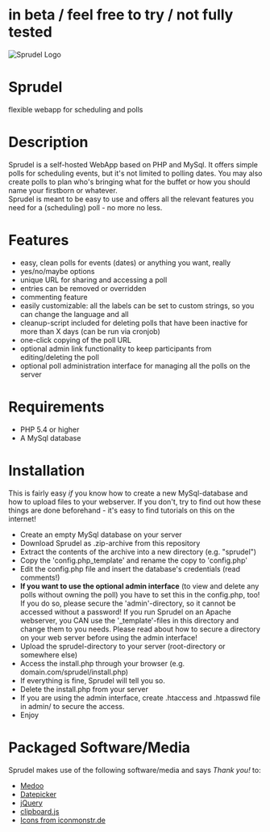 # in beta / feel free to try / not fully tested

![Sprudel Logo](https://raw.githubusercontent.com/bkis/sprudel/master/img/logo-dark.png)

# Sprudel
flexible webapp for scheduling and polls

# Description
Sprudel is a self-hosted WebApp based on PHP and MySql. It offers simple polls for scheduling events, but it's not limited to polling dates. You may also create polls to plan who's bringing what for the buffet or how you should name your firstborn or whatever.  
Sprudel is meant to be easy to use and offers all the relevant features you need for a (scheduling) poll - no more no less.  

# Features
- easy, clean polls for events (dates) or anything you want, really
- yes/no/maybe options
- unique URL for sharing and accessing a poll
- entries can be removed or overridden
- commenting feature
- easily customizable: all the labels can be set to custom strings, so you can change the language and all
- cleanup-script included for deleting polls that have been inactive for more than X days (can be run via cronjob)
- one-click copying of the poll URL
- optional admin link functionality to keep participants from editing/deleting the poll
- optional poll administration interface for managing all the polls on the server

# Requirements
- PHP 5.4 or higher  
- A MySql database  

# Installation
This is fairly easy *if* you know how to create a new MySql-database and how to upload files to your webserver. If you don't, try to find out how these things are done beforehand - it's easy to find tutorials on this on the internet!
- Create an empty MySql database on your server
- Download Sprudel as .zip-archive from this repository
- Extract the contents of the archive into a new directory (e.g. "sprudel")
- Copy the 'config.php_template' and rename the copy to 'config.php'
- Edit the config.php file and insert the database's credentials (read comments!)
- __If you want to use the optional admin interface__ (to view and delete any polls without owning the poll) you have to set this in the config.php, too! If you do so, please secure the 'admin'-directory, so it cannot be accessed without a password! If you run Sprudel on an Apache webserver, you CAN use the '\_template'-files in this directory and change them to you needs. Please read about how to secure a directory on your web server before using the admin interface!
- Upload the sprudel-directory to your server (root-directory or somewhere else)
- Access the install.php through your browser (e.g. domain.com/sprudel/install.php)
- If everything is fine, Sprudel will tell you so.
- Delete the install.php from your server
- If you are using the admin interface, create .htaccess and .htpasswd file in admin/ to secure the access.
- Enjoy

# Packaged Software/Media
Sprudel makes use of the following software/media and says *Thank you!* to:
- [Medoo](https://github.com/catfan/Medoo)
- [Datepicker](https://github.com/fengyuanchen/datepicker)
- [jQuery](https://github.com/jquery/jquery)
- [clipboard.js](https://github.com/zenorocha/clipboard.js)
- [Icons from iconmonstr.de](http://www.iconmonstr.de)


